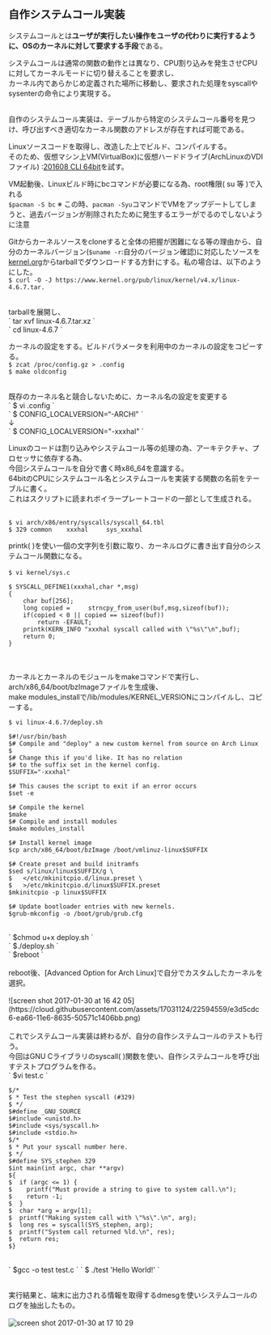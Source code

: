 ## **自作システムコール実装**



システムコールとは**ユーザが実行したい操作をユーザの代わりに実行するように、OSのカーネルに対して要求する手段**である。<br>


システムコールは通常の関数の動作とは異なり、CPU割り込みを発生させCPUに対してカーネルモードに切り替えることを要求し、<br>
カーネル内であらかじめ定義された場所に移動し、要求された処理をsyscallやsysenterの命令により実現する。<br>
<br>

自作のシステムコール実装は、テーブルから特定のシステムコール番号を見つけ、呼び出すべき適切なカーネル関数のアドレスが存在すれば可能である。
<br>

Linuxソースコードを取得し、改造した上でビルド、コンパイルする。<br>
そのため、仮想マシン上VM(VirtualBox)に仮想ハードドライブ(ArchLinuxのVDIファイル) :[201608 CLI 64bit](http://www.osboxes.org/archlinux/)を試す。
<br>


VM起動後、Linuxビルド時にbcコマンドが必要になる為、root権限( su 等  )で入れる
<br>`$pacman -S bc`
※ この時、`pacman -Syu`コマンドでVMをアップデートしてしまうと、過去バージョンが削除されたために発生するエラーがでるのでしないように注意



Gitからカーネルソースをcloneすると全体の把握が困難になる等の理由から、自分のカーネルバージョン(`$uname -r`:自分のバージョン確認)に対応したソースを[kernel.org](https://cdn.kernel.org/pub/linux/kernel/v4.x/)からtarballでダウンロードする方針にする。私の場合は、以下のようにした。
<br>`$ curl -O -J https://www.kernel.org/pub/linux/kernel/v4.x/linux-4.6.7.tar. `

<br>
tarballを展開し、
<br>` tar xvf linux-4.6.7.tar.xz `
<br>` cd linux-4.6.7 `
<br>

カーネルの設定をする。ビルドパラメータを利用中のカーネルの設定をコピーする。
<br>` $ zcat /proc/config.gz > .config `
<br>` $ make oldconfig `

<br>
既存のカーネル名と競合しないために、カーネル名の設定を変更する
<br>` $ vi .config `
<br>` $ CONFIG_LOCALVERSION=“-ARCHl" `
<br>↓
<br>` $ CONFIG_LOCALVERSION="-xxxhal" `
<br>

Linuxのコードは割り込みやシステムコール等の処理の為、アーキテクチャ、プロセッサに依存する為、<br>
今回システムコールを自分で書く時x86_64を意識する。<br>
64bitのCPUにシステムコール名とシステムコールを実装する関数の名前をテーブルに書く。<br>
これはスクリプトに読まれボイラープレートコードの一部として生成される。<br>

<br>` $ vi arch/x86/entry/syscalls/syscall_64.tbl `
<br>` $ 329 common    xxxhal     sys_xxxhal `
<br>

printk( )を使い一個の文字列を引数に取り、カーネルログに書き出す自分のシステムコール関数になる。<br>
<br>` $ vi kernel/sys.c `
<br>
``` C:
$ SYSCALL_DEFINE1(xxxhal,char *,msg)
{
    char buf[256];
    long copied =     strncpy_from_user(buf,msg,sizeof(buf));
    if(copied < 0 || copied == sizeof(buf))
        return -EFAULT;
    printk(KERN_INFO "xxxhal syscall called with \"%s\"\n",buf);
    return 0;
}
```
<br>
<br>
カーネルとカーネルのモジュールをmakeコマンドで実行し、arch/x86_64/boot/bzImageファイルを生成後、<br>
make modules_installで/lib/modules/KERNEL_VERSIONにコンパイルし、コピーする。<br>

```
$ vi linux-4.6.7/deploy.sh
```

``` bash:
$#!/usr/bin/bash
$# Compile and "deploy" a new custom kernel from source on Arch Linux
$
$# Change this if you'd like. It has no relation
$# to the suffix set in the kernel config.
$SUFFIX="-xxxhal"

$# This causes the script to exit if an error occurs
$set -e

$# Compile the kernel
$make
$# Compile and install modules
$make modules_install

$# Install kernel image
$cp arch/x86_64/boot/bzImage /boot/vmlinuz-linux$SUFFIX

$# Create preset and build initramfs
$sed s/linux/linux$SUFFIX/g \
$   </etc/mkinitcpio.d/linux.preset \
$   >/etc/mkinitcpio.d/linux$SUFFIX.preset
$mkinitcpio -p linux$SUFFIX

$# Update bootloader entries with new kernels.
$grub-mkconfig -o /boot/grub/grub.cfg
```

<br>
`
$chmod u+x deploy.sh
`
<br>
`
$./deploy.sh
`
<br>
`
$reboot
`
<br>
<br>
reboot後、[Advanced Option for Arch Linux]で自分でカスタムしたカーネルを選択。
<br>
<br>
![screen shot 2017-01-30 at 16 42 05](https://cloud.githubusercontent.com/assets/17031124/22594559/e3d5cdc6-ea66-11e6-8635-50571c1406bb.png)
<br>
<br>
これでシステムコール実装は終わるが、自分の自作システムコールのテストも行う。<br>
今回はGNU Cライブラリのsyscall( )関数を使い、自作システムコールを呼び出すテストプログラムを作る。
<br>
`
$vi test.c
`

```C:
$/*
$ * Test the stephen syscall (#329)
$ */
$#define _GNU_SOURCE
$#include <unistd.h>
$#include <sys/syscall.h>
$#include <stdio.h>
$/*
$ * Put your syscall number here.
$ */
$#define SYS_stephen 329
$int main(int argc, char **argv)
${
$  if (argc <= 1) {
$    printf("Must provide a string to give to system call.\n");
$    return -1;
$  }
$  char *arg = argv[1];
$  printf("Making system call with \"%s\".\n", arg);
$  long res = syscall(SYS_stephen, arg);
$  printf("System call returned %ld.\n", res);
$  return res;
$}
```
<br>
`
$gcc -o test test.c
`
`
$ ./test 'Hello World!'
`
<br>
<br>

実行結果と、端末に出力される情報を取得するdmesgを使いシステムコールのログを抽出したもの。
<br>
<br>
![screen shot 2017-01-30 at 17 10 29](https://cloud.githubusercontent.com/assets/17031124/22594568/ef097d64-ea66-11e6-88f6-1c8268436f0b.png)


